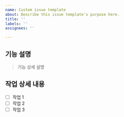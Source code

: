 ```yaml
---
name: Custom issue template
about: Describe this issue template's purpose here.
title: ''
labels: ''
assignees: ''

---
```


## 기능 설명

> 기능 상세 설명

## 작업 상세 내용

- [ ] 작업 1
- [ ] 작업 2
- [ ] 작업 3
